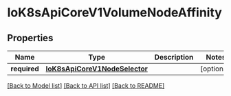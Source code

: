 # IoK8sApiCoreV1VolumeNodeAffinity

## Properties
Name | Type | Description | Notes
------------ | ------------- | ------------- | -------------
**required** | [**IoK8sApiCoreV1NodeSelector**](IoK8sApiCoreV1NodeSelector.md) |  | [optional] 

[[Back to Model list]](../README.md#documentation-for-models) [[Back to API list]](../README.md#documentation-for-api-endpoints) [[Back to README]](../README.md)

